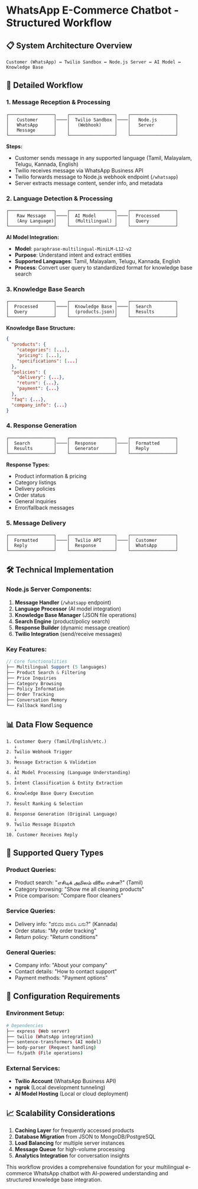 # WhatsApp E-Commerce Chatbot - Structured Workflow

## 📋 System Architecture Overview

```
Customer (WhatsApp) ↔ Twilio Sandbox ↔ Node.js Server ↔ AI Model ↔ Knowledge Base
```

## 🔄 Detailed Workflow

### 1. **Message Reception & Processing**
```
┌─────────────────┐    ┌─────────────────┐    ┌─────────────────┐
│   Customer      │────│  Twilio Sandbox │────│   Node.js       │
│   WhatsApp      │    │   (Webhook)     │    │   Server        │
│   Message       │    │                 │    │                 │
└─────────────────┘    └─────────────────┘    └─────────────────┘
```

**Steps:**
- Customer sends message in any supported language (Tamil, Malayalam, Telugu, Kannada, English)
- Twilio receives message via WhatsApp Business API
- Twilio forwards message to Node.js webhook endpoint (`/whatsapp`)
- Server extracts message content, sender info, and metadata

### 2. **Language Detection & Processing**
```
┌─────────────────┐    ┌─────────────────┐    ┌─────────────────┐
│   Raw Message   │────│  AI Model       │────│  Processed      │
│   (Any Language)│    │  (Multilingual) │    │  Query          │
└─────────────────┘    └─────────────────┘    └─────────────────┘
```

**AI Model Integration:**
- **Model**: `paraphrase-multilingual-MiniLM-L12-v2`
- **Purpose**: Understand intent and extract entities
- **Supported Languages**: Tamil, Malayalam, Telugu, Kannada, English
- **Process**: Convert user query to standardized format for knowledge base search

### 3. **Knowledge Base Search**
```
┌─────────────────┐    ┌─────────────────┐    ┌─────────────────┐
│  Processed      │────│  Knowledge Base │────│  Search         │
│  Query          │    │  (products.json)│    │  Results        │
└─────────────────┘    └─────────────────┘    └─────────────────┘
```

**Knowledge Base Structure:**
```json
{
  "products": {
    "categories": [...],
    "pricing": [...],
    "specifications": [...]
  },
  "policies": {
    "delivery": {...},
    "return": {...},
    "payment": {...}
  },
  "faq": {...},
  "company_info": {...}
}
```

### 4. **Response Generation**
```
┌─────────────────┐    ┌─────────────────┐    ┌─────────────────┐
│  Search         │────│  Response       │────│  Formatted      │
│  Results        │    │  Generator      │    │  Reply          │
└─────────────────┘    └─────────────────┘    └─────────────────┘
```

**Response Types:**
- Product information & pricing
- Category listings
- Delivery policies
- Order status
- General inquiries
- Error/fallback messages

### 5. **Message Delivery**
```
┌─────────────────┐    ┌─────────────────┐    ┌─────────────────┐
│  Formatted      │────│  Twilio API     │────│  Customer       │
│  Reply          │    │  Response       │    │  WhatsApp       │
└─────────────────┘    └─────────────────┘    └─────────────────┘
```

## 🛠 Technical Implementation

### **Node.js Server Components:**

1. **Message Handler** (`/whatsapp` endpoint)
2. **Language Processor** (AI model integration)
3. **Knowledge Base Manager** (JSON file operations)
4. **Search Engine** (product/policy search)
5. **Response Builder** (dynamic message creation)
6. **Twilio Integration** (send/receive messages)

### **Key Features:**

```javascript
// Core functionalities
├── Multilingual Support (5 languages)
├── Product Search & Filtering
├── Price Inquiries
├── Category Browsing
├── Policy Information
├── Order Tracking
├── Conversation Memory
└── Fallback Handling
```

## 📊 Data Flow Sequence

```
1. Customer Query (Tamil/English/etc.) 
   ↓
2. Twilio Webhook Trigger
   ↓
3. Message Extraction & Validation
   ↓
4. AI Model Processing (Language Understanding)
   ↓
5. Intent Classification & Entity Extraction
   ↓
6. Knowledge Base Query Execution
   ↓
7. Result Ranking & Selection
   ↓
8. Response Generation (Original Language)
   ↓
9. Twilio Message Dispatch
   ↓
10. Customer Receives Reply
```

## 🎯 Supported Query Types

### **Product Queries:**
- Product search: "எசிடிக் அமிலம் விலை என்ன?" (Tamil)
- Category browsing: "Show me all cleaning products"
- Price comparison: "Compare floor cleaners"

### **Service Queries:**
- Delivery info: "ಡೆಲಿವರಿ ಪಾಲಿಸಿ ಏನು?" (Kannada)
- Order status: "My order tracking"
- Return policy: "Return conditions"

### **General Queries:**
- Company info: "About your company"
- Contact details: "How to contact support"
- Payment methods: "Payment options"

## 🔧 Configuration Requirements

### **Environment Setup:**
```bash
# Dependencies
├── express (Web server)
├── twilio (WhatsApp integration)
├── sentence-transformers (AI model)
├── body-parser (Request handling)
└── fs/path (File operations)
```

### **External Services:**
- **Twilio Account** (WhatsApp Business API)
- **ngrok** (Local development tunneling)
- **AI Model Hosting** (Local or cloud deployment)

## 📈 Scalability Considerations

1. **Caching Layer** for frequently accessed products
2. **Database Migration** from JSON to MongoDB/PostgreSQL
3. **Load Balancing** for multiple server instances
4. **Message Queue** for high-volume processing
5. **Analytics Integration** for conversation insights

This workflow provides a comprehensive foundation for your multilingual e-commerce WhatsApp chatbot with AI-powered understanding and structured knowledge base integration.